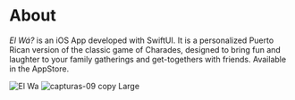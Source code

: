 # About
*El Wá?* is an iOS App developed with SwiftUI. It is a personalized Puerto Rican version of the classic game of Charades, designed to bring fun and laughter to your family gatherings and get-togethers with friends. 
Available in the AppStore. 

![El Wa](https://github.com/user-attachments/assets/ac58a467-f8df-42e0-aab7-f88d9b37484d)
![capturas-09 copy Large](https://github.com/user-attachments/assets/f8807a07-2411-46f3-b6d5-a8a816b4770b)
